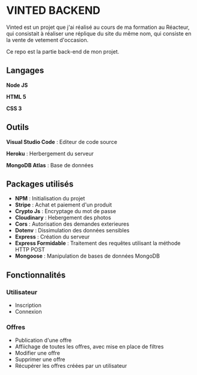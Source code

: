 # VINTED BACKEND

Vinted est un projet que j'ai réalisé au cours de ma formation au Réacteur, qui consistait à réaliser une réplique du site du même nom, qui consiste en la vente de vetement d'occasion.

Ce repo est la partie back-end de mon projet.

## Langages

**Node JS**

**HTML 5**

**CSS 3**

## Outils

**Visual Studio Code** : Editeur de code source

**Heroku** : Herbergement du serveur

**MongoDB Atlas** : Base de données

## Packages utilisés

- **NPM** : Initialisation du projet
- **Stripe** : Achat et paiement d'un produit
- **Crypto Js** : Encryptage du mot de passe
- **Cloudinary** : Hebergement des photos
- **Cors** : Autorisation des demandes exterieures 
- **Dotenv** : Dissimulation des données sensibles
- **Express** : Création du serveur
- **Express Formidable** : Traitement des requêtes utilisant la méthode HTTP POST
- **Mongoose** : Manipulation de bases de données MongoDB

## Fonctionnalités 

### Utilisateur

- Inscription
- Connexion

### Offres

- Publication d'une offre
- Affiichage de toutes les offres, avec mise en place de filtres
- Modifier une offre
- Supprimer une offre
- Récupérer les offres créées par un utilisateur


